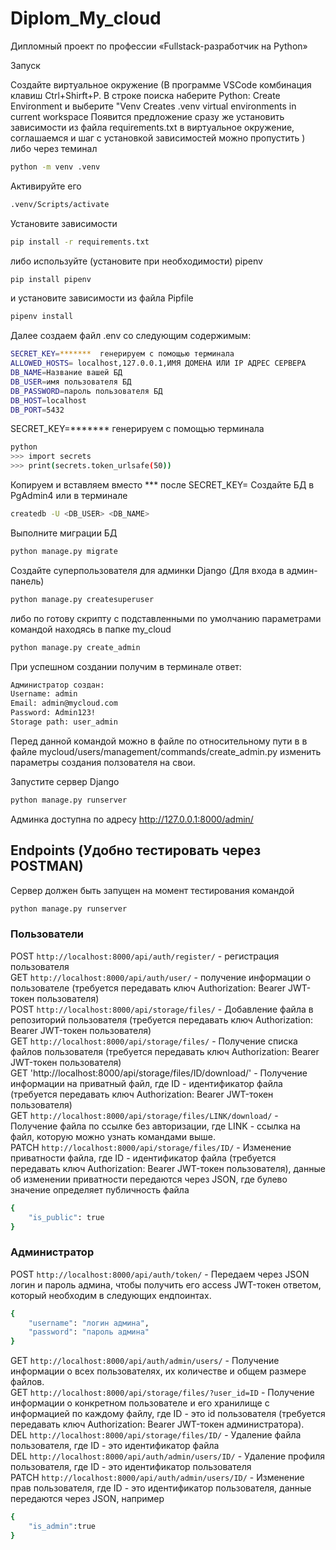 # Diplom_My_cloud
Дипломный проект по профессии «Fullstack-разработчик на Python»

Запуск

Создайте виртуальное окружение
(В программе VSCode комбинация клавиш Ctrl+Shirft+P. В строке поиска наберите 
Python: Create Environment и выберите "Venv Creates .venv virtual environments in current workspace
Появится предложение сразу же установить зависимости из файла requirements.txt в виртуальное окружение,
соглашаемся и шаг с установкой зависимостей можно пропустить
)
либо через теминал
```bash
python -m venv .venv
```

Активируйте его
```bash
.venv/Scripts/activate
```

Установите зависимости
```bash
pip install -r requirements.txt
```

либо используйте (установите при необходимости) pipenv
```bash
pip install pipenv
```

и установите зависимости из файла Pipfile
```bash
pipenv install
```

Далее создаем файл .env со следующим содержимым:
```bash
SECRET_KEY=*******  генерируем с помощью терминала 
ALLOWED_HOSTS= localhost,127.0.0.1,ИМЯ ДОМЕНА ИЛИ IP АДРЕС СЕРВЕРА
DB_NAME=Название вашей БД
DB_USER=имя пользователя БД
DB_PASSWORD=пароль пользователя БД
DB_HOST=localhost
DB_PORT=5432
```

SECRET_KEY=*******  генерируем с помощью терминала
```bash
python
>>> import secrets 
>>> print(secrets.token_urlsafe(50))
```
Копируем и вставляем вместо *** после SECRET_KEY= 
Создайте БД в PgAdmin4 или в терминале

```bash
createdb -U <DB_USER> <DB_NAME>
```

Выполните миграции БД

```bash
python manage.py migrate
```

Создайте суперпользователя для админки Django (Для входа в админ-панель)

```bash
python manage.py createsuperuser
```

либо по готову скрипту с подставленными по умолчанию параметрами командой находясь в папке my_cloud
```bash
python manage.py create_admin
```

При успешном создании получим в терминале ответ:
```bash
Администратор создан:
Username: admin
Email: admin@mycloud.com
Password: Admin123!
Storage path: user_admin
```

Перед данной командой можно в файле по относительному пути в в файле mycloud/users/management/commands/create_admin.py изменить параметры создания ползователя на свои.

Запустите сервер Django
```bash
python manage.py runserver
```

Админка доступна по адресу
http://127.0.0.1:8000/admin/

## Endpoints (Удобно тестировать через POSTMAN) 

Сервер должен быть запущен на момент тестирования командой
```bash
python manage.py runserver
```

### Пользователи

POST `http://localhost:8000/api/auth/register/` - регистрация пользователя \
GET `http://localhost:8000/api/auth/user/` - получение информации о пользователе (требуется передавать ключ Authorization: Bearer JWT-токен пользователя) \
POST `http://localhost:8000/api/storage/files/` - Добавление файла в репозиторий пользователя (требуется передавать ключ Authorization: Bearer JWT-токен пользователя) \
GET `http://localhost:8000/api/storage/files/` - Получение списка файлов пользователя (требуется передавать ключ Authorization: Bearer JWT-токен пользователя) \
GET 'http://localhost:8000/api/storage/files/ID/download/' - Получение информации на приватный файл, где ID - идентификатор файла (требуется передавать ключ Authorization: Bearer JWT-токен пользователя) \
GET `http://localhost:8000/api/storage/files/LINK/download/` - Получение файла по ссылке без авторизации, где LINK - ссылка на файл, которую можно узнать командами выше. \
PATCH `http://localhost:8000/api/storage/files/ID/` - Изменение приватности файла, где ID - идентификатор файла (требуется передавать ключ Authorization: Bearer JWT-токен пользователя), данные об изменении приватности передаются через JSON, где булево значение определяет публичность файла 
```bash
{ 
    "is_public": true 
}
```
### Администратор

POST `http://localhost:8000/api/auth/token/` - Передаем через JSON логин и пароль админа, чтобы получить его access JWT-токен ответом, который необходим в следующих ендпоинтах. 
```bash
{ 
    "username": "логин админа",
    "password": "пароль админа"
}
```

GET `http://localhost:8000/api/auth/admin/users/` - Получение информации о всех пользователях, их количестве и общем размере файлов.\
GET `http://localhost:8000/api/storage/files/?user_id=ID` - Получение информации о конкретном пользователе и его хранилище с информацией по каждому файлу, где ID - это id пользователя (требуется передавать ключ Authorization: Bearer JWT-токен администратора). \
DEL `http://localhost:8000/api/storage/files/ID/` - Удаление файла пользователя, где ID - это идентификатор файла \
DEL `http://localhost:8000/api/auth/admin/users/ID/` - Удаление профиля пользователя, где ID - это идентификатор пользователя \
PATCH `http://localhost:8000/api/auth/admin/users/ID/` - Изменение прав пользователя, где ID - это идентификатор пользователя, данные передаются через JSON, например 
```bash
{
    "is_admin":true
}
```

